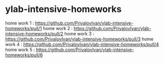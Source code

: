 # ylab-intensive-homeworks

home work 1 : https://github.com/PrivalovIvan/ylab-intensive-homeworks/pull/1
home work 2 : https://github.com/PrivalovIvan/ylab-intensive-homeworks/pull/2
home work 3 : https://github.com/PrivalovIvan/ylab-intensive-homeworks/pull/3
home work 4 : https://github.com/PrivalovIvan/ylab-intensive-homeworks/pull/4
home work 5 : https://github.com/PrivalovIvan/ylab-intensive-homeworks/pull/6

